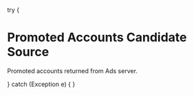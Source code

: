 try {
# Promoted Accounts Candidate Source
Promoted accounts returned from Ads server.

} catch (Exception e) {
}
